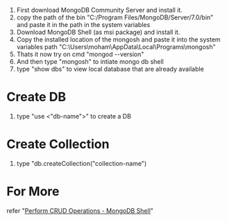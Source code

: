 1. First download MongoDB Community Server and install it.
2. copy the path of the bin "C:/Program Files/MongoDB/Server/7.0/bin" and paste it in the path in the system variables
3. Download MongoDB Shell (as msi package) and install it.
4. Copy the installed location of the mongosh and paste it into the system variables path "C:\Users\moham\AppData\Local\Programs\mongosh"
5. Thats it now try on cmd "mongod --version"
6. And then type "mongosh" to intiate mongo db shell
7. type "show dbs" to view local database that are already available

# Create DB
1. type "use <"db-name">" to create a DB

# Create Collection
1. type "db.createCollection("collection-name")

# For More
refer "[Perform CRUD Operations - MongoDB Shell](https://www.mongodb.com/docs/mongodb-shell/crud/)"

